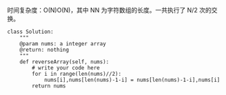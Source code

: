 时间复杂度：O(N)O(N)，其中 NN 为字符数组的长度。一共执行了 N/2 次的交换。
```
class Solution:
    """
    @param nums: a integer array
    @return: nothing
    """
    def reverseArray(self, nums):
        # write your code here
        for i in range(len(nums)//2):
            nums[i],nums[len(nums)-1-i] = nums[len(nums)-1-i],nums[i]
        return nums
```
